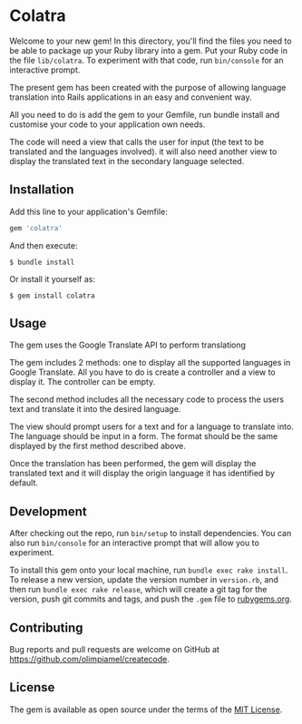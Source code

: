 # Colatra

Welcome to your new gem! In this directory, you'll find the files you need to be able to package up your Ruby library into a gem. Put your Ruby code in the file `lib/colatra`. To experiment with that code, run `bin/console` for an interactive prompt.

The present gem has been created with the purpose of allowing language translation into Rails applications in an easy and convenient way.

All you need to do is add the gem to your Gemfile, run bundle install and customise your code to your application own needs.

The code will need a view that calls the user for input (the text to be translated and the languages involved). it will also need another view to display the translated text in the secondary language selected.

## Installation

Add this line to your application's Gemfile:

```ruby
gem 'colatra'
```

And then execute:

    $ bundle install

Or install it yourself as:

    $ gem install colatra

## Usage


The gem uses the Google Translate API to perform translationg

The gem includes 2 methods: one to display all the supported languages in Google Translate. All you have to do is create a controller and a view to display it. The controller can be empty.

The second method includes all the necessary code to process the users text and translate it into the desired language.

The view should prompt users for a text and for a language to translate into. The language should be input in a form. The format should be the same displayed by the first method described above.

Once the translation has been performed, the gem will display the translated text and it will display the origin language it has identified by default.

## Development

After checking out the repo, run `bin/setup` to install dependencies. You can also run `bin/console` for an interactive prompt that will allow you to experiment.

To install this gem onto your local machine, run `bundle exec rake install`. To release a new version, update the version number in `version.rb`, and then run `bundle exec rake release`, which will create a git tag for the version, push git commits and tags, and push the `.gem` file to [rubygems.org](https://rubygems.org).

## Contributing

Bug reports and pull requests are welcome on GitHub at https://github.com/olimpiamel/createcode.

## License

The gem is available as open source under the terms of the [MIT License](https://opensource.org/licenses/MIT).
